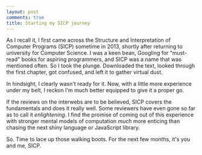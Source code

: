 ```yaml
---
layout: post
comments: true
title: Starting my SICP journey
---
```


As I recall it, I first came across the Structure and Interpretation of Computer Programs (SICP) sometime in 2013, shortly after returning to university for Computer Science. I was a keen bean, Googling for "must-read" books for aspiring programmers, and SICP was a name that was mentioned often. So I took the plunge. Downloaded the text, looked through the first chapter, got confused, and left it to gather virtual dust.

In hindsight, I clearly wasn't ready for it. Now, with a little more experience under my belt, I reckon I'm much better equipped to give it a proper go.

If the reviews on the interwebs are to be believed, SICP covers the fundamentals and does it really well. Some reviewers have even gone so far as to call it *enlightening*. I find the promise of coming out of this experience with stronger mental models of computation *much* more enticing than chasing the next shiny language or JavaScript library.

So. Time to lace up those walking boots. For the next few months, it's you and me, SICP.
